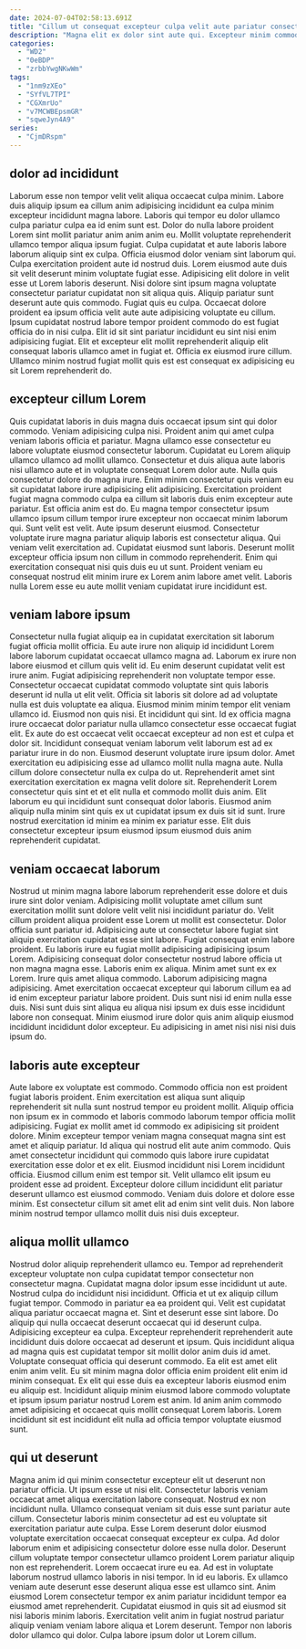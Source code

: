 ```yaml
---
date: 2024-07-04T02:58:13.691Z
title: "Cillum ut consequat excepteur culpa velit aute pariatur consectetur."
description: "Magna elit ex dolor sint aute qui. Excepteur minim commodo non."
categories:
  - "WD2"
  - "0eBDP"
  - "zrbbYwgNKwWm"
tags:
  - "1nm9zXEo"
  - "SYfVL7TPI"
  - "CGXmrUo"
  - "v7MCWBEpsmGR"
  - "sqweJyn4A9"
series:
  - "CjmDRspm"
---
```



## dolor ad incididunt

Laborum esse non tempor velit velit aliqua occaecat culpa minim. Labore duis aliquip ipsum ea cillum anim adipisicing incididunt ea culpa minim excepteur incididunt magna labore. Laboris qui tempor eu dolor ullamco culpa pariatur culpa ea id enim sunt est. Dolor do nulla labore proident Lorem sint mollit pariatur anim anim anim eu. Mollit voluptate reprehenderit ullamco tempor aliqua ipsum fugiat. Culpa cupidatat et aute laboris labore laborum aliquip sint ex culpa. Officia eiusmod dolor veniam sint laborum qui.
Culpa exercitation proident aute id nostrud duis. Lorem eiusmod aute duis sit velit deserunt minim voluptate fugiat esse. Adipisicing elit dolore in velit esse ut Lorem laboris deserunt. Nisi dolore sint ipsum magna voluptate consectetur pariatur cupidatat non sit aliqua quis. Aliquip pariatur sunt deserunt aute quis commodo. Fugiat quis eu culpa. Occaecat dolore proident ea ipsum officia velit aute aute adipisicing voluptate eu cillum.
Ipsum cupidatat nostrud labore tempor proident commodo do est fugiat officia do in nisi culpa. Elit id sit sint pariatur incididunt eu sint nisi enim adipisicing fugiat. Elit et excepteur elit mollit reprehenderit aliquip elit consequat laboris ullamco amet in fugiat et. Officia ex eiusmod irure cillum. Ullamco minim nostrud fugiat mollit quis est est consequat ex adipisicing eu sit Lorem reprehenderit do.

## excepteur cillum Lorem

Quis cupidatat laboris in duis magna duis occaecat ipsum sint qui dolor commodo. Veniam adipisicing culpa nisi. Proident anim qui amet culpa veniam laboris officia et pariatur. Magna ullamco esse consectetur eu labore voluptate eiusmod consectetur laborum. Cupidatat eu Lorem aliquip ullamco ullamco ad mollit ullamco. Consectetur et duis aliqua aute laboris nisi ullamco aute et in voluptate consequat Lorem dolor aute. Nulla quis consectetur dolore do magna irure.
Enim minim consectetur quis veniam eu sit cupidatat labore irure adipisicing elit adipisicing. Exercitation proident fugiat magna commodo culpa ea cillum sit laboris duis enim excepteur aute pariatur. Est officia anim est do. Eu magna tempor consectetur ipsum ullamco ipsum cillum tempor irure excepteur non occaecat minim laborum qui. Sunt velit est velit. Aute ipsum deserunt eiusmod. Consectetur voluptate irure magna pariatur aliquip laboris est consectetur aliqua.
Qui veniam velit exercitation ad. Cupidatat eiusmod sunt laboris. Deserunt mollit excepteur officia ipsum non cillum in commodo reprehenderit. Enim qui exercitation consequat nisi quis duis eu ut sunt. Proident veniam eu consequat nostrud elit minim irure ex Lorem anim labore amet velit. Laboris nulla Lorem esse eu aute mollit veniam cupidatat irure incididunt est.

## veniam labore ipsum

Consectetur nulla fugiat aliquip ea in cupidatat exercitation sit laborum fugiat officia mollit officia. Eu aute irure non aliquip id incididunt Lorem labore laborum cupidatat occaecat ullamco magna ad. Laborum ex irure non labore eiusmod et cillum quis velit id. Eu enim deserunt cupidatat velit est irure anim. Fugiat adipisicing reprehenderit non voluptate tempor esse. Consectetur occaecat cupidatat commodo voluptate sint quis laboris deserunt id nulla ut elit velit. Officia sit laboris sit dolore ad ad voluptate nulla est duis voluptate ea aliqua.
Eiusmod minim minim tempor elit veniam ullamco id. Eiusmod non quis nisi. Et incididunt qui sint. Id ex officia magna irure occaecat dolor pariatur nulla ullamco consectetur esse occaecat fugiat elit. Ex aute do est occaecat velit occaecat excepteur ad non est et culpa et dolor sit. Incididunt consequat veniam laborum velit laborum est ad ex pariatur irure in do non. Eiusmod deserunt voluptate irure ipsum dolor. Amet exercitation eu adipisicing esse ad ullamco mollit nulla magna aute.
Nulla cillum dolore consectetur nulla ex culpa do ut. Reprehenderit amet sint exercitation exercitation ex magna velit dolore sit. Reprehenderit Lorem consectetur quis sint et et elit nulla et commodo mollit duis anim. Elit laborum eu qui incididunt sunt consequat dolor laboris. Eiusmod anim aliquip nulla minim sint quis ex ut cupidatat ipsum ex duis sit id sunt. Irure nostrud exercitation id minim ea minim ex pariatur esse. Elit duis consectetur excepteur ipsum eiusmod ipsum eiusmod duis anim reprehenderit cupidatat.

## veniam occaecat laborum

Nostrud ut minim magna labore laborum reprehenderit esse dolore et duis irure sint dolor veniam. Adipisicing mollit voluptate amet cillum sunt exercitation mollit sunt dolore velit velit nisi incididunt pariatur do. Velit cillum proident aliqua proident esse Lorem ut mollit est consectetur. Dolor officia sunt pariatur id. Adipisicing aute ut consectetur labore fugiat sint aliquip exercitation cupidatat esse sint labore.
Fugiat consequat enim labore proident. Eu laboris irure eu fugiat mollit adipisicing adipisicing ipsum Lorem. Adipisicing consequat dolor consectetur nostrud labore officia ut non magna magna esse. Laboris enim ex aliqua. Minim amet sunt ex ex Lorem. Irure quis amet aliqua commodo. Laborum adipisicing magna adipisicing. Amet exercitation occaecat excepteur qui laborum cillum ea ad id enim excepteur pariatur labore proident.
Duis sunt nisi id enim nulla esse duis. Nisi sunt duis sint aliqua eu aliqua nisi ipsum ex duis esse incididunt labore non consequat. Minim eiusmod irure dolor quis anim aliquip eiusmod incididunt incididunt dolor excepteur. Eu adipisicing in amet nisi nisi nisi duis ipsum do.

## laboris aute excepteur

Aute labore ex voluptate est commodo. Commodo officia non est proident fugiat laboris proident. Enim exercitation est aliqua sunt aliquip reprehenderit sit nulla sunt nostrud tempor eu proident mollit. Aliquip officia non ipsum ex in commodo et laboris commodo laborum tempor officia mollit adipisicing.
Fugiat ex mollit amet id commodo ex adipisicing sit proident dolore. Minim excepteur tempor veniam magna consequat magna sint est amet et aliquip pariatur. Id aliqua qui nostrud elit aute anim commodo. Quis amet consectetur incididunt qui commodo quis labore irure cupidatat exercitation esse dolor et ex elit. Eiusmod incididunt nisi Lorem incididunt officia.
Eiusmod cillum enim est tempor sit. Velit ullamco elit ipsum eu proident esse ad proident. Excepteur dolore cillum incididunt elit pariatur deserunt ullamco est eiusmod commodo. Veniam duis dolore et dolore esse minim. Est consectetur cillum sit amet elit ad enim sint velit duis. Non labore minim nostrud tempor ullamco mollit duis nisi duis excepteur.

## aliqua mollit ullamco

Nostrud dolor aliquip reprehenderit ullamco eu. Tempor ad reprehenderit excepteur voluptate non culpa cupidatat tempor consectetur non consectetur magna. Cupidatat magna dolor ipsum esse incididunt ut aute. Nostrud culpa do incididunt nisi incididunt. Officia et ut ex aliquip cillum fugiat tempor. Commodo in pariatur ea ea proident qui. Velit est cupidatat aliqua pariatur occaecat magna et.
Sint et deserunt esse sint labore. Do aliquip qui nulla occaecat deserunt occaecat qui id deserunt culpa. Adipisicing excepteur ea culpa. Excepteur reprehenderit reprehenderit aute incididunt duis dolore occaecat ad deserunt et ipsum.
Quis incididunt aliqua ad magna quis est cupidatat tempor sit mollit dolor anim duis id amet. Voluptate consequat officia qui deserunt commodo. Ea elit est amet elit enim anim velit. Eu sit minim magna dolor officia enim proident elit enim id minim consequat. Ex elit qui esse duis ea excepteur laboris eiusmod enim eu aliquip est. Incididunt aliquip minim eiusmod labore commodo voluptate et ipsum ipsum pariatur nostrud Lorem est anim. Id anim anim commodo amet adipisicing et occaecat quis mollit consequat Lorem laboris. Lorem incididunt sit est incididunt elit nulla ad officia tempor voluptate eiusmod sunt.

## qui ut deserunt

Magna anim id qui minim consectetur excepteur elit ut deserunt non pariatur officia. Ut ipsum esse ut nisi elit. Consectetur laboris veniam occaecat amet aliqua exercitation labore consequat. Nostrud ex non incididunt nulla. Ullamco consequat veniam sit duis esse sunt pariatur aute cillum.
Consectetur laboris minim consectetur ad est eu voluptate sit exercitation pariatur aute culpa. Esse Lorem deserunt dolor eiusmod voluptate exercitation occaecat consequat excepteur ex culpa. Ad dolor laborum enim et adipisicing consectetur dolore esse nulla dolor. Deserunt cillum voluptate tempor consectetur ullamco proident Lorem pariatur aliquip non est reprehenderit. Lorem occaecat irure eu ea. Ad est in voluptate laborum nostrud ullamco laboris in nisi tempor. In id eu laboris.
Ex ullamco veniam aute deserunt esse deserunt aliqua esse est ullamco sint. Anim eiusmod Lorem consectetur tempor ex anim pariatur incididunt tempor ea eiusmod amet reprehenderit. Cupidatat eiusmod in quis sit ad eiusmod sit nisi laboris minim laboris. Exercitation velit anim in fugiat nostrud pariatur aliquip veniam veniam labore aliqua et Lorem deserunt. Tempor non laboris dolor ullamco qui dolor. Culpa labore ipsum dolor ut Lorem cillum.

